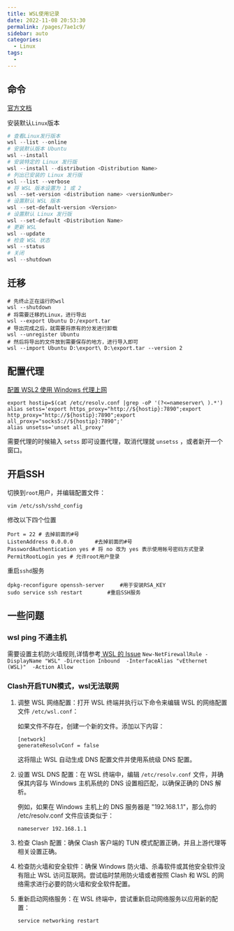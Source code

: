 ```yaml
---
title: WSL使用记录
date: 2022-11-08 20:53:30
permalink: /pages/7ae1c9/
sidebar: auto
categories:
  - Linux
tags:
  - 
---
```


## 命令

[官方文档](https://learn.microsoft.com/zh-cn/windows/wsl/install)

安装默认`Linux`版本

```powershell
# 查看Linux发行版本
wsl --list --online
# 安装默认版本 Ubuntu
wsl --install
# 安装特定的 Linux 发行版
wsl --install --distribution <Distribution Name>
# 列出已安装的 Linux 发行版
wsl --list --verbose
# 将 WSL 版本设置为 1 或 2
wsl --set-version <distribution name> <versionNumber>
# 设置默认 WSL 版本
wsl --set-default-version <Version>
# 设置默认 Linux 发行版
wsl --set-default <Distribution Name>
# 更新 WSL
wsl --update
# 检查 WSL 状态
wsl --status
# 关闭
wsl --shutdown
```

## 迁移

```shell
# 先终止正在运行的wsl
wsl --shutdown
# 将需要迁移的Linux，进行导出
wsl --export Ubuntu D:/export.tar
# 导出完成之后，就需要将原有的分发进行卸载
wsl --unregister Ubuntu
# 然后将导出的文件放到需要保存的地方，进行导入即可
wsl --import Ubuntu D:\export\ D:\export.tar --version 2
```

## 配置代理

[配置 WSL2 使用 Windows 代理上网 ](https://solidspoon.xyz/2021/02/17/%E9%85%8D%E7%BD%AEWSL2%E4%BD%BF%E7%94%A8Windows%E4%BB%A3%E7%90%86%E4%B8%8A%E7%BD%91/)

```shell
export hostip=$(cat /etc/resolv.conf |grep -oP '(?<=nameserver\ ).*')
alias setss='export https_proxy="http://${hostip}:7890";export http_proxy="http://${hostip}:7890";export all_proxy="socks5://${hostip}:7890";'
alias unsetss='unset all_proxy'
```

需要代理的时候输入 `setss` 即可设置代理，取消代理就 `unsetss` ，或者新开一个窗口。

## 开启SSH

切换到`root`用户，并编辑配置文件：
```shell
vim /etc/ssh/sshd_config
```
修改以下四个位置
```
Port = 22 # 去掉前面的#号
ListenAddress 0.0.0.0		#去掉前面的#号
PasswordAuthentication yes # 将 no 改为 yes 表示使用帐号密码方式登录
PermitRootLogin yes # 允许root用户登录
```

重启`sshd`服务

```shell
dpkg-reconfigure openssh-server		#用于安装RSA_KEY
sudo service ssh restart 		#重启SSH服务
```

## 一些问题

### wsl ping 不通主机

需要设置主机防火墙规则,详情参考[ WSL 的 Issue](https://github.com/microsoft/WSL/issues/4585)
`New-NetFirewallRule -DisplayName "WSL" -Direction Inbound  -InterfaceAlias "vEthernet (WSL)"  -Action Allow`

### Clash开启TUN模式，wsl无法联网


1. 调整 WSL 网络配置：打开 WSL 终端并执行以下命令来编辑 WSL 的网络配置文件 `/etc/wsl.conf`：

   如果文件不存在，创建一个新的文件。添加以下内容：
   ```
   [network]
   generateResolvConf = false
   ```
   这将阻止 WSL 自动生成 DNS 配置文件并使用系统级 DNS 配置。

2. 设置 WSL DNS 配置：在 WSL 终端中，编辑 `/etc/resolv.conf` 文件，并确保其内容与 Windows 主机系统的 DNS 设置相匹配，以确保正确的 DNS 解析。

   例如，如果在 Windows 主机上的 DNS 服务器是 "192.168.1.1"，那么你的 /etc/resolv.conf 文件应该类似于：
   ```
   nameserver 192.168.1.1
   ```

3. 检查 Clash 配置：确保 Clash 客户端的 TUN 模式配置正确，并且上游代理等相关设置正确。

4. 检查防火墙和安全软件：确保 Windows 防火墙、杀毒软件或其他安全软件没有阻止 WSL 访问互联网。尝试临时禁用防火墙或者按照 Clash 和 WSL 的网络需求进行必要的防火墙和安全软件配置。

5. 重新启动网络服务：在 WSL 终端中，尝试重新启动网络服务以应用新的配置：
   ```
   service networking restart
   ```

